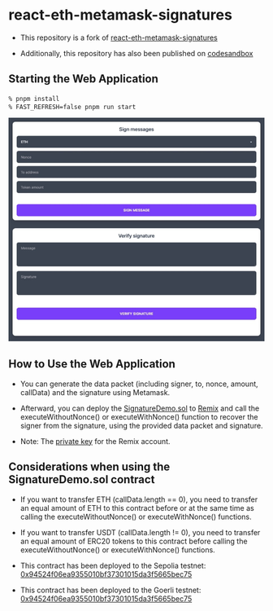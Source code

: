 # react-eth-metamask-signatures

- This repository is a fork of [react-eth-metamask-signatures](https://codesandbox.io/s/react-eth-metamask-signatures-ibuxj)

- Additionally, this repository has also been published on [codesandbox](https://codesandbox.io/s/react-eth-metamask-signatures-forked-mvvkxc)

## Starting the Web Application

```shell
% pnpm install
% FAST_REFRESH=false pnpm run start
```

![Sign & Verify Messages](./thumbnail.jpeg "Sign & Verify Messages")

## How to Use the Web Application

- You can generate the data packet (including signer, to, nonce, amount, callData) and the signature using Metamask.

- Afterward, you can deploy the [SignatureDemo.sol](./contracts/SignatureDemo.sol) to [Remix](https://remix.ethereum.org/) and call the executeWithoutNonce() or executeWithNonce() function to recover the signer from the signature, using the provided data packet and signature.

- Note: The [private key](https://github.com/ethereum/remix-project/blob/master/libs/remix-simulator/src/methods/accounts.ts) for the Remix account.

## Considerations when using the SignatureDemo.sol contract

- If you want to transfer ETH (callData.length == 0), you need to transfer an equal amount of ETH to this contract before or at the same time as calling the executeWithoutNonce() or executeWithNonce() functions.

- If you want to transfer USDT (callData.length != 0), you need to transfer an equal amount of ERC20 tokens to this contract before calling the executeWithoutNonce() or executeWithNonce() functions.

- This contract has been deployed to the Sepolia testnet: [0x94524f06ea9355010bf37301015da3f5665bec75](https://sepolia.etherscan.io/address/0x94524f06ea9355010bf37301015da3f5665bec75)

- This contract has been deployed to the Goerli testnet: [0x94524f06ea9355010bf37301015da3f5665bec75](https://goerli.etherscan.io/address/0x94524f06ea9355010bf37301015da3f5665bec75)
